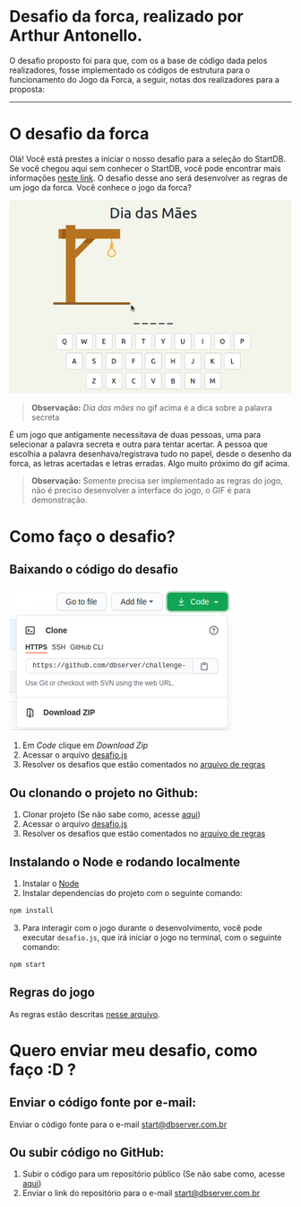 # Desafio da forca, realizado por Arthur Antonello.

O desafio proposto foi para que, com os a base de código dada pelos realizadores, fosse implementado os códigos de estrutura para o funcionamento do Jogo da Forca,
a seguir, notas dos realizadores para a proposta:

-------------------------------

# O desafio da forca

Olá! Você está prestes a iniciar o nosso desafio para a seleção do StartDB. Se você chegou aqui sem conhecer o StartDB, você pode encontrar mais informações [neste link](https://start.dbserver.com.br/). O desafio desse ano será desenvolver as regras de um jogo da forca. 
Você conhece o jogo da forca?

![forca](docs/forca.gif) 

> **Observação:** *Dia das mães* no gif acima é a dica sobre a palavra secreta

É um jogo que antigamente necessitava de duas pessoas, uma para selecionar a palavra secreta e outra para tentar acertar. A pessoa que escolhia a palavra desenhava/registrava tudo no papel, desde o desenho da forca, as letras acertadas e letras erradas. Algo muito próximo do gif acima.

> **Observação:** Somente precisa ser implementado as regras do jogo, não é preciso desenvolver a interface do jogo, o GIF é para demonstração.

# Como faço o desafio?

## Baixando o código do desafio
![image](docs/clone-repo.png)
1. Em <i>Code</i> clique em <i>Download Zip</i>
2. Acessar o arquivo [desafio.js](https://github.com/dbserver/startdb-2022/blob/main/desafio/desafio.js)
3. Resolver os desafios que estão comentados no [arquivo de regras](docs/Regras.md)

## Ou clonando o projeto no Github:

1. Clonar projeto (Se não sabe como, acesse [aqui](https://docs.github.com/pt/github/creating-cloning-and-archiving-repositories/cloning-a-repository-from-github/cloning-a-repository))
2. Acessar o arquivo [desafio.js](https://github.com/dbserver/startdb-2022/blob/main/desafio/desafio.js)
3. Resolver os desafios que estão comentados no [arquivo de regras](docs/Regras.md)

## Instalando o Node e rodando localmente

1. Instalar o [Node](https://nodejs.org/en/)
2. Instalar dependencias do projeto com o seguinte comando:
```bash
npm install
```
3. Para interagir com o jogo durante o desenvolvimento, você pode executar `desafio.js`, que irá iniciar o jogo no terminal, com o seguinte comando:
```bash
npm start
```

## Regras do jogo

As regras estão descritas [nesse arquivo](docs/Regras.md).

# Quero enviar meu desafio, como faço :D ?

## Enviar o código fonte por e-mail:

Enviar o código fonte para o e-mail start@dbserver.com.br

## Ou subir código no GitHub:

1. Subir o código para um repositório público (Se não sabe como, acesse [aqui](https://docs.github.com/pt/github/managing-files-in-a-repository/managing-files-using-the-command-line/adding-a-file-to-a-repository-using-the-command-line))
2. Enviar o link do repositório para o e-mail start@dbserver.com.br
